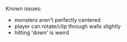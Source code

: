 Known issues:
- monsters aren't perfectly centered
- player can rotate/clip through walls slightly
- hitting 'down' is weird